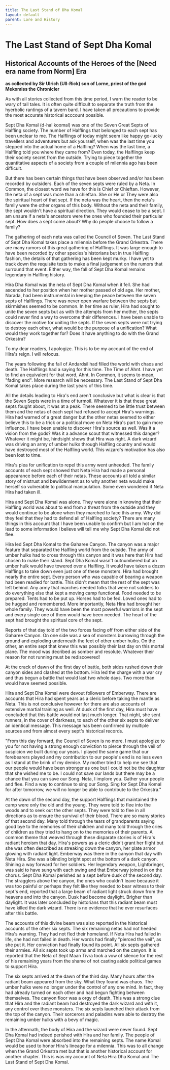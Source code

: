 ```yaml
---
title: The Last Stand of Dha Komal
layout: default
parent: Lore and History
---
```


# The Last Stand of Sept Dha Komal

## Historical Accounts of the Heroes of the [Need era name from Norm] Era
**as collected by Sir Ulrich (Ull-Rick) son of Lorne, priest of the god Mekomiss the Chronicler**


As with all stories collected from this time period, I warn the reader to be wary of tall tales. It is often quite difficult to separate the truth from the hyerbolic rantings of a tavern bard. I have taken all precautions to provide the most accurate historical acccount possible.

Sept Dha Komal (d-hal koomal) was one of the Seven Great Septs of Halfling society. The number of Halflings that belonged to each sept has been unclear to me. The Halflings of today might seem like happy go-lucky travellers and adventurers but ask yourself, when was the last time you stepped into the actual home of a Halfling? When was the last time, a Halfling told you where they came from? Even today, the Halflings keep their society secret from the outside. Trying to piece together the quantitative aspects of a society from a couple of milennia ago has been difficult.

But there has been certain things that have been observed and/or has been recorded by outsiders. Each of the seven septs were ruled by a Neta. In Common, the closest word we have for this is Chief or Chieftan. However, the neta of a sept was more than a chieftan. She or He or They were also the spiritual heart of that sept. If the neta was the heart, then the neta's family were the other organs of this body. Without the neta and their family, the sept wouldn't have a spiritual direction. They would cease to be a sept. I am unsure if a neta's ancestors were the ones who founded their particular sept. How does a sept come about? Why do people choose to follow a family?

The gathering of each neta was called the Council of Seven. The Last Stand of Sept Dha Komal takes place a milennia before the Grand Orkestra. There are many rumors of this great gathering of Halflings. It was large enough to have been recorded by other species's historians but in true Halfling fashion, the details of that gathering has been kept murky. I have yet to track down the requisite texts to make a final judgement on the rumors that surround that event. Either way, the fall of Sept Dha Komal remains legendary in Halfling history.

Hira Dha Komal was the neta of Sept Dha Komal when it fell. She had ascended to her position when her mother passed of old age. Her mother, Narada, had been instrumental in keeping the peace between the seven septs of Halflings. There was never open warfare between the septs but skirmishes seemed to be common. In her time as ruler, Hira had sought to unite the seven septs but as with the attempts from her mother, the septs could never find a way to overcome their differences. I have been unable to discover the motive for uniting the septs. If the seven septs were not trying to destroy each other, what would be the purpose of a unification? What would they work together for? Does it have anything to do with the Grand Orkestra?

To my dear readers, I apologize. This is to be my account of the end of Hira's reign. I will refocus.

The years following the fall of Andardsil had filled the world with chaos and death. The Halflings had a saying for this time. The Time of Ahnt. I have yet to find an equivalent for that word, Ahnt. In Common, it seems to mean, "fading end". More research will be necessary. The Last Stand of Sept Dha Komal takes place during the last years of this time. 

All the details leading to Hira's end aren't conclusive but what is clear is that the Seven Septs were in a time of turmoil. Whatever it is that these great septs fought about, it was at a peak. There seemed to be little trust between them and the netas of each sept had refused to accept Hira's warnings. Hira had warned of a great danger but the other netas seemed to either believe this to be a trick or a political move on Neta Hira's part to gain more influence. I have been unable to discover Hira's source as well. Was it a vision from the gods? Was it a advance scout that witnessed this danger? Whatever it might be, hindsight shows that Hira was right. A dark wizard was driving an army of umber hulks through Halfling country and would have destroyed most of the Halfling world. This wizard's motivation has also been lost to time.

Hira's plea for unification to repel this army went unheeded. The family accounts of each sept showed that Neta Hira had made a personal appearance before each of their netas. These accounts all told a similar story of mistrust and bewilderment as to why another neta would make herself so vulnerable to political manipulation. Some even wondered if Neta Hira had taken ill.

Hira and Sept Dha Komal was alone. They were alone in knowing that their Halfling world was about to end from a threat from the outside and they would continue to be alone when they marched to face this army. Why did they feel that they had to defend all of Halfling society? There are many things in this account that I have been unable to confirm but I am hot on the lead to some information I believe will tell me why Sept Dha Komal did not flee. 

Hira led Sept Dha Komal to the Gaharee Canyon. The canyon was a major feature that separated the Halfling world from the outside. The army of umber hulks had to cross through this canyon and it was here that Hira had chosen to make their stand. Sept Dha Komal wasn't outnumbered but an umber hulk would have towered over a Halfling. It would have taken a dozen Halflings to take down even just one of these monsters. Hira had brought nearly the entire sept. Every person who was capable of bearing a weapon had been readied for battle. This didn't mean that the rest of the sept was left behind. Any army that marches needed folks that were not soldiers to do everything else that kept a moving camp functional. Food needed to be prepared. Tents had to be put up. Horses had to be fed. Loved ones had to be hugged and remembered. More importantly, Neta Hira had brought her whole family. They would have been the most powerful warriors in the sept and every single one of them would have been needed. The heart of the sept had brought the spiritual core of the sept.

Reports of that day told of the two forces facing off from either side of the Gaharee Canyon. On one side was a sea of monsters burrowing through the ground and exploding underneath the feet of other umber hulks. On the other, an entire sept that knew this was possibly their last day on this mortal plane. The mood was decribed as somber and resolute. Whatever their reason for not running must be rediscovered!

At the crack of dawn of the first day of battle, both sides rushed down their canyon sides and clashed at the bottom. Hira led the charge with a war cry and thus begun a battle that would last two whole days. Two more than would have seemed possible. 

Hira and Sept Dha Komal were devout followers of Emberway. There are accounts that Hira had spent years as a cleric before taking the mantle as Neta. This is not conclusive however for there are also accounts of extensive martial training as well. At dusk of the first day, Hira must have concluded that this battle would not last much longer. That night, she sent runners, in the cover of darkness, to each of the other six septs to deliver an identical message. This message has been confirmed by multiple sources and from almost every sept's historical records.

"From this day forward, the Council of Seven is no more. I must apologize to you for not having a strong enough conviction to pierce through the veil of suspicion we built during our years. I played the same game that our forebearers played and my contribution to our people's end is no less even as I stand at the brink of my demise. My mother tried to help me see that our people would have been stronger as one but I could not be the daughter that she wished me to be. I could not save our lands but there may be a chance that you can save our Song. Neta, I implore you. Gather your people and flee. Find a way to continue to sing our Song. Sing for Sept Dha Komal for after tomorrow, we will no longer be able to contribute to the Orkestra."

At the dawn of the second day, the support Halflings that maintained the camp were only the old and the young. They were told to flee into the woods and to seek out the other septs. They were told to flee in all directions as to ensure the survival of their blood. There are so many stories of that second day. Many told through the tears of grandparents saying good bye to the memories of their children and many told through the cries of children as they tried to hang on to the memories of their parents. A common theme that weaved through these disparate stories is of Hira's radiant heroism that day. Hira's powers as a cleric didn't grant her flight but she was often described as streaking down the canyon, her plate armor glowing with radiant light. Emberway was there in the canyon that day with Neta Hira. She was a blinding bright spot at the bottom of a dark canyon. Shining a way forward for her soldiers. Her legendary weapon, Lightbringer, was said to have sung with each swing and that Emberway joined in on the chorus. Sept Dha Komal perished as a sept before dusk of the second day. The stragglers above the canyon, the ones who couldn't leave because it was too painful or perhaps they felt like they needed to bear witness to their sept's end, reported that a large beam of radiant light struck down from the heavens and into the canyon. Dusk had become daylight. Brigher than daylight. It was later concluded by historians that this radiant beam must have killed the dark wizard. There is no evidence that he ever resurfaces after this battle.

The accounts of this divine beam was also reported in the historical accounts of the other six septs. The six remaining netas had not heeded Hira's warning. They had not fled their homeland. If Neta Hira had failed in life, she had not failed in death. Her words had finally "pierced the veil", as she put it. Her conviction had finally found its point. All six septs gathered their armies. All six septs took up arms and marched on the canyon. It is reported that the Neta of Sept Maan Tivra took a vow of silence for the rest of his remaining years from the shame of not casting aside political games to support Hira.

The six septs arrived at the dawn of the third day. Many hours after the radiant beam appeared from the sky. What they found was chaos. The umber hulks were no longer under the control of any one mind. In fact, they had already turned on each other and had begun fighting between themselves. The canyon floor was a orgy of death. This was a strong clue that Hira and the radiant beam had destroyed the dark wizard and with it, any control over these monsters. The six septs launched their attack from the top of the canyon. Their sorcerors and paladins were able to destroy the remaining umber hulks with a bevy of magic.

In the aftermath, the body of Hira and the wizard were never found. Sept Dha Komal had indeed perished with Hira and her family. The people of Sept Dha Komal were absorbed into the remaining septs. The name Komal would be used to honor Hira's lineage for a milennia. This was to all change when the Grand Orkestra met but that is another historical account for another chapter. This is was my account of Neta Hira Dha Komal and The Last Stand of Sept Dha Komal.

